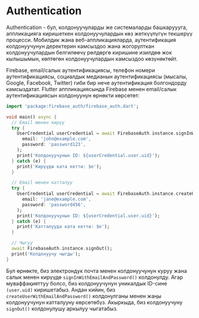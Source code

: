 # Authentication
Authentication - бул, колдонуучуларды же системаларды башкаруууга, аппликацияга киришеткен колдонуучулардын көз жеткүүлүгүн текшерүү процесси. Мобилдик жана веб-аппликацияларда, аутентификация колдонуучунун деректерин камсыздоо жана жогорулткан колдонуучулардын белгилөөчү рөлдөргө киришине изилдөө жок кылышымын, көптөгөн колдонуучулардын камсыздоо көзүнөктөйт.

Firebase, email/салык аутентификациясы, телефон номери аутентификациясы, социалдык медианын аутентификациясы (мысалы, Google, Facebook, Twitter) гиби бир нече аутентификация болгондорду камсыздатат. Flutter аппликациясында Firebase менен email/салык аутентификациясын колдонуунун өрнөкти көрсөтөт:
```dart
import 'package:firebase_auth/firebase_auth.dart';

void main() async {
  // Email менен кирүү
  try {
    UserCredential userCredential = await FirebaseAuth.instance.signInWithEmailAndPassword(
      email: 'john@example.com',
      password: 'password123',
    );
    print('Колдонуучунын ID: ${userCredential.user.uid}');
  } catch (e) {
    print('Кирүүдө ката кетти: $e');
  }

  // Email менен катталуу
  try {
    UserCredential userCredential = await FirebaseAuth.instance.createUserWithEmailAndPassword(
      email: 'jane@example.com',
      password: 'password456',
    );
    print('Колдонуучунын ID: ${userCredential.user.uid}');
  } catch (e) {
    print('Катталууда ката кетти: $e');
  }

  // Чыгуу
  await FirebaseAuth.instance.signOut();
  print('Колдонуучу чыгды');
}
```
Бул өрнөкте, биз электрондук почта менен колдонуучунун куруу жана салык менен кирүүдө `signInWithEmailAndPassword()` колдонулду. Агар муваффақияттуу болсо, биз колдонуучунун уникалдык ID-сине `(user.uid)` киришетабыз. Андан кийин, биз `createUserWithEmailAndPassword()` колдонулганы менен жаңы колдонуучунун катталууну көрсөтөбүз. Акыркыда, биз колдонуучуну `signOut()` колдонулушу аркылуу чыгатабыз.